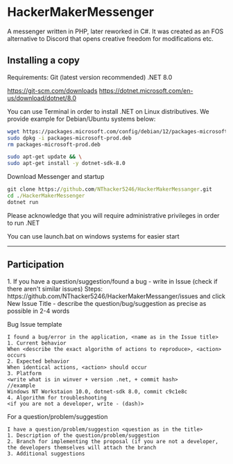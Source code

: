 <h1>HackerMakerMessenger</h1>

A messenger written in PHP, later reworked in C#. It was created as an FOS alternative to Discord that opens creative freedom for modifications etc.

## Installing a copy

Requirements:
Git (latest version recommended)
.NET 8.0


https://git-scm.com/downloads
https://dotnet.microsoft.com/en-us/download/dotnet/8.0

You can use Terminal in order to install .NET on Linux distributives. We provide example for Debian/Ubuntu systems below:

```bash
wget https://packages.microsoft.com/config/debian/12/packages-microsoft-prod.deb -O packages-microsoft-prod.deb
sudo dpkg -i packages-microsoft-prod.deb
rm packages-microsoft-prod.deb

sudo apt-get update && \
sudo apt-get install -y dotnet-sdk-8.0
```

Download Messenger and startup

```bat
git clone https://github.com/NThacker5246/HackerMakerMessanger.git
cd ./HackerMakerMessenger
dotnet run
```

Please acknowledge that you will require administrative privileges in order to run .NET

You can use launch.bat on windows systems for easier start

<hr>
<h2>Participation</h2>
1. If you have a question/suggestion/found a bug - write in Issue (check if there aren't similar issues)
Steps: https://github.com/NThacker5246/HackerMakerMessanger/issues and click New Issue
Title - describe the question/bug/suggestion as precise as possible in 2-4 words


Bug Issue template

```
I found a bug/error in the application, <name as in the Issue title>
1. Current behavior
When <describe the exact algorithm of actions to reproduce>, <action> occurs
2. Expected behavior
When identical actions, <action> should occur
3. Platform
<write what is in winver + version .net, + commit hash>
//example
Windows NT Workstaion 10.0, dotnet-sdk 8.0, commit c9c1e8c
4. Algorithm for troubleshooting
<if you are not a developer, write - (dash)>
```
For a question/problem/suggestion

```
I have a question/problem/suggestion <question as in the title>
1. Description of the question/problem/suggestion
2. Branch for implementing the proposal (if you are not a developer, the developers themselves will attach the branch
3. Additional suggestions
```

